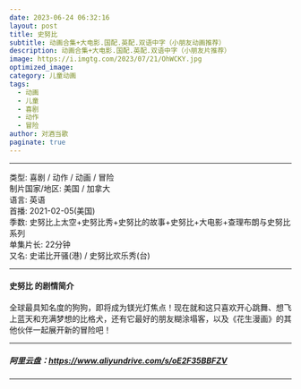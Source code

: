 ```yaml
---
date: 2023-06-24 06:32:16
layout: post
title: 史努比
subtitle: 动画合集+大电影.国配.英配.双语中字（小朋友动画推荐）
description: 动画合集+大电影.国配.英配.双语中字（小朋友片推荐）
image: https://i.imgtg.com/2023/07/21/OhWCKY.jpg
optimized_image: 
category: 儿童动画
tags:
  - 动画
  - 儿童
  - 喜剧
  - 动作
  - 冒险
author: 对酒当歌
paginate: true
---
```


---

类型: 喜剧 / 动作 / 动画 / 冒险  
制片国家/地区: 美国 / 加拿大  
语言: 英语  
首播: 2021-02-05(美国)  
季数: 史努比上太空+史努比秀+史努比的故事+史努比+大电影+查理布朗与史努比系列  
单集片长: 22分钟  
又名: 史诺比开骚(港) / 史努比欢乐秀(台)  

---

#### 史努比 的剧情简介

全球最具知名度的狗狗，即将成为镁光灯焦点！现在就和这只喜欢开心跳舞、想飞上蓝天和充满梦想的比格犬，还有它最好的朋友糊涂塌客，以及《花生漫画》的其他伙伴一起展开新的冒险吧！

---

##### 阿里云盘：<https://www.aliyundrive.com/s/oE2F35BBFZV>

---

